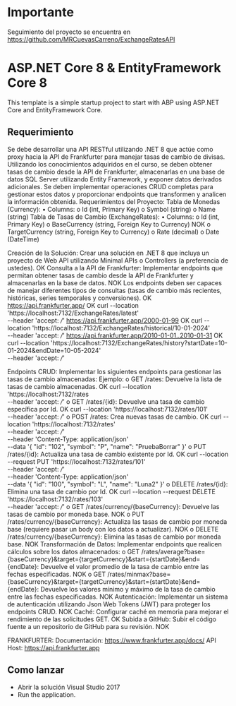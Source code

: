 # Importante

Seguimiento del proyecto se encuentra en https://github.com/MRCuevasCarreno/ExchangeRatesAPI

# ASP.NET Core 8 & EntityFramework Core 8

This template is a simple startup project to start with ABP
using ASP.NET Core and EntityFramework Core.

## Requerimiento

Se debe desarrollar una API RESTful utilizando .NET 8 que actúe como proxy hacia la API de Frankfurter para manejar tasas de cambio de divisas. Utilizando los conocimientos adquiridos en el curso, se deben obtener tasas de cambio desde la API de Frankfurter, almacenarlas en una base de datos SQL Server utilizando Entity Framework, y exponer datos derivados adicionales. Se deben implementar operaciones CRUD completas para gestionar estos datos y proporcionar endpoints que transformen y analicen la información obtenida.
Requerimientos del Proyecto:
Tabla de Monedas (Currency):
•	Columns:
o	Id (int, Primary Key)
o	Symbol (string)
o	Name (string)
Tabla de Tasas de Cambio (ExchangeRates):
•	Columns:
o	Id (int, Primary Key)
o	BaseCurrency (string, Foreign Key to Currency) NOK
o	TargetCurrency (string, Foreign Key to Currency)
o	Rate (decimal)
o	Date (DateTime)

Creación de la Solución:
Crear una solución en .NET 8 que incluya un proyecto de Web API utilizando Minimal APIs o Controllers (a preferencia de ustedes). OK
Consulta a la API de Frankfurter:
Implementar endpoints que permitan obtener tasas de cambio desde la API de Frankfurter y almacenarlas en la base de datos. NOK
Los endpoints deben ser capaces de manejar diferentes tipos de consultas (tasas de cambio más recientes, históricas, series temporales y conversiones). OK
https://api.frankfurter.app/ OK
curl --location 'https://localhost:7132/ExchangeRates/latest' \
--header 'accept: */*'
https://api.frankfurter.app/2000-01-99 OK
curl --location 'https://localhost:7132/ExchangeRates/historical/10-01-2024' \
--header 'accept: */*'
https://api.frankfurter.app/2010-01-01..2010-01-31 OK
curl --location 'https://localhost:7132/ExchangeRates/history?startDate=10-01-2024&endDate=10-05-2024' \
--header 'accept: */*'

Endpoints CRUD:
Implementar los siguientes endpoints para gestionar las tasas de cambio almacenadas:
Ejemplo:
o	GET /rates: Devuelve la lista de tasas de cambio almacenadas. OK
curl --location 'https://localhost:7132/rates \
--header 'accept: */*'
o	GET /rates/{id}: Devuelve una tasa de cambio específica por Id. OK
curl --location 'https://localhost:7132/rates/101' \
--header 'accept: */*'
o	POST /rates: Crea nuevas tasas de cambio. OK
curl --location 'https://localhost:7132/rates' \
--header 'accept: */*' \
--header 'Content-Type: application/json' \
--data '{
  "id": "102",
  "symbol": "P",
  "name": "PruebaBorrar"
}'
o	PUT /rates/{id}: Actualiza una tasa de cambio existente por Id. OK
curl --location --request PUT 'https://localhost:7132/rates/101' \
--header 'accept: */*' \
--header 'Content-Type: application/json' \
--data '{
  "id": "100",
  "symbol": "L",
  "name": "Luna2"
}'
o	DELETE /rates/{id}: Elimina una tasa de cambio por Id. OK
curl --location --request DELETE 'https://localhost:7132/rates/103' \
--header 'accept: */*'
o	GET /rates/currency/{baseCurrency}: Devuelve las tasas de cambio por moneda base. NOK
o	PUT /rates/currency/{baseCurrency}: Actualiza las tasas de cambio por moneda base (requiere pasar un body con los datos a actualizar). NOK
o	DELETE /rates/currency/{baseCurrency}: Elimina las tasas de cambio por moneda base. NOK
Transformación de Datos:
Implementar endpoints que realicen cálculos sobre los datos almacenados:
o	GET /rates/average?base={baseCurrency}&target={targetCurrency}&start={startDate}&end={endDate}: Devuelve el valor promedio de la tasa de cambio entre las fechas especificadas. NOK
o	GET /rates/minmax?base={baseCurrency}&target={targetCurrency}&start={startDate}&end={endDate}: Devuelve los valores mínimo y máximo de la tasa de cambio entre las fechas especificadas. NOK
Autenticación:
Implementar un sistema de autenticación utilizando Json Web Tokens (JWT) para proteger los endpoints CRUD. NOK
Caché:
Configurar caché en memoria para mejorar el rendimiento de las solicitudes GET. OK
Subida a GitHub:
Subir el código fuente a un repositorio de GitHub para su revisión. NOK

FRANKFURTER:
Documentación: https://www.frankfurter.app/docs/
API Host: https://api.frankfurter.app


## Como lanzar

* Abrir la solución Visual Studio 2017
* Run the application.
